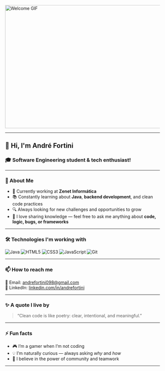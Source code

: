 <img src="https://user-images.githubusercontent.com/74038190/225813708-98b745f2-7d22-48cf-9150-083f1b00d6c9.gif" width="700" height="400" alt="Welcome GIF" align="center" />

---

## 👋 Hi, I'm **André Fortini**

### 🎓 Software Engineering student & tech enthusiast!

---

### 🚀 About Me

- 💼 Currently working at **Zenet Informática**
- 📚 Constantly learning about **Java**, **backend development**, and clean code practices
- 🔍 Always looking for new challenges and opportunities to grow
- 💬 I love sharing knowledge — feel free to ask me anything about **code, logic, bugs, or frameworks**

---

### 🛠️ Technologies I'm working with

![Java](https://img.shields.io/badge/Java-ED8B00?style=for-the-badge&logo=java&logoColor=white)
![HTML5](https://img.shields.io/badge/HTML5-E34F26?style=for-the-badge&logo=html5&logoColor=white)
![CSS3](https://img.shields.io/badge/CSS3-1572B6?style=for-the-badge&logo=css3&logoColor=white)
![JavaScript](https://img.shields.io/badge/JavaScript-F7DF1E?style=for-the-badge&logo=javascript&logoColor=black)
![Git](https://img.shields.io/badge/Git-F05032?style=for-the-badge&logo=git&logoColor=white)

---

### 📫 How to reach me

📧 Email: [andrefortini098@gmail.com](mailto:andrefortini098@gmail.com)  
💼 LinkedIn: [linkedin.com/in/andrefortini](https://www.linkedin.com/in/andrefortini/)  


---

### ✨ A quote I live by

> “Clean code is like poetry: clear, intentional, and meaningful.”

---

### ⚡ Fun facts

- 🎮 I’m a gamer when I’m not coding
- 💡 I’m naturally curious — always asking *why* and *how*
- 🤝 I believe in the power of community and teamwork

---
